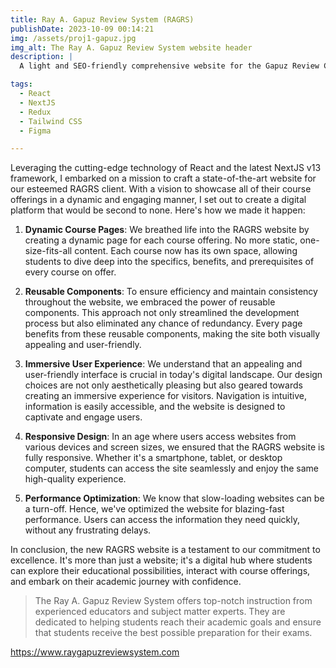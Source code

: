 ```yaml
---
title: Ray A. Gapuz Review System (RAGRS)
publishDate: 2023-10-09 00:14:21
img: /assets/proj1-gapuz.jpg
img_alt: The Ray A. Gapuz Review System website header
description: |
  A light and SEO-friendly comprehensive website for the Gapuz Review Center course offerings, featuring dynamic pages and reusable components.

tags:
  - React
  - NextJS
  - Redux
  - Tailwind CSS
  - Figma

---
```


Leveraging the cutting-edge technology of React and the latest NextJS v13 framework, I embarked on a mission to craft a state-of-the-art website for our esteemed RAGRS client. With a vision to showcase all of their course offerings in a dynamic and engaging manner, I set out to create a digital platform that would be second to none. Here's how we made it happen:

1. **Dynamic Course Pages**: We breathed life into the RAGRS website by creating a dynamic page for each course offering. No more static, one-size-fits-all content. Each course now has its own space, allowing students to dive deep into the specifics, benefits, and prerequisites of every course on offer.

2. **Reusable Components**: To ensure efficiency and maintain consistency throughout the website, we embraced the power of reusable components. This approach not only streamlined the development process but also eliminated any chance of redundancy. Every page benefits from these reusable components, making the site both visually appealing and user-friendly.

3. **Immersive User Experience**: We understand that an appealing and user-friendly interface is crucial in today's digital landscape. Our design choices are not only aesthetically pleasing but also geared towards creating an immersive experience for visitors. Navigation is intuitive, information is easily accessible, and the website is designed to captivate and engage users.

4. **Responsive Design**: In an age where users access websites from various devices and screen sizes, we ensured that the RAGRS website is fully responsive. Whether it's a smartphone, tablet, or desktop computer, students can access the site seamlessly and enjoy the same high-quality experience.

5. **Performance Optimization**: We know that slow-loading websites can be a turn-off. Hence, we've optimized the website for blazing-fast performance. Users can access the information they need quickly, without any frustrating delays.

In conclusion, the new RAGRS website is a testament to our commitment to excellence. It's more than just a website; it's a digital hub where students can explore their educational possibilities, interact with course offerings, and embark on their academic journey with confidence.

> The Ray A. Gapuz Review System offers top-notch instruction from experienced educators and subject matter experts. They are dedicated to helping students reach their academic goals and ensure that students receive the best possible preparation for their exams.

https://www.raygapuzreviewsystem.com
